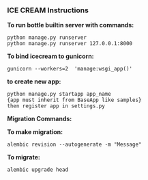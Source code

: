 ###  **ICE CREAM Instructions**

**To run bottle builtin server with commands:**
    
    python manage.py runserver 
    python manage.py runserver 127.0.0.1:8000

**To bind icecream to gunicorn:**
    
    gunicorn --workers=2  'manage:wsgi_app()'
    

**to create new app:**

    python manage.py startapp app_name
    {app must inherit from BaseApp like samples}
    then register app in settings.py

**Migration Commands:**

**To make migration:**

    alembic revision --autogenerate -m "Message"

**To migrate:**

    alembic upgrade head


 
